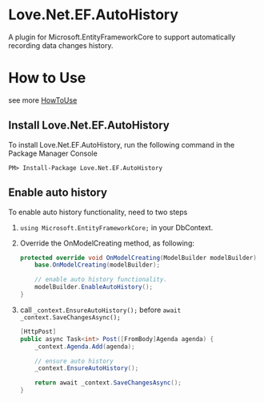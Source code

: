 # Love.Net.EF.AutoHistory
A plugin for Microsoft.EntityFrameworkCore to support automatically recording data changes history.

# How to Use

see more [HowToUse](https://github.com/lovedotnet/Love.Net.EF.AutoHistory/tree/master/src/HowToUse)

## Install Love.Net.EF.AutoHistory

To install Love.Net.EF.AutoHistory, run the following command in the Package Manager Console

`PM> Install-Package Love.Net.EF.AutoHistory`

## Enable auto history

To enable auto history functionality, need to two steps

1. `using Microsoft.EntityFrameworkCore;` in your DbContext.
2. Override the OnModelCreating method, as following:

	```csharp
	protected override void OnModelCreating(ModelBuilder modelBuilder) {
		base.OnModelCreating(modelBuilder);

		// enable auto history functionality.
		modelBuilder.EnableAutoHistory();
	}
	```

3. call `_context.EnsureAutoHistory();` before `await _context.SaveChangesAsync();`

	```csharp
	[HttpPost]
	public async Task<int> Post([FromBody]Agenda agenda) {
		_context.Agenda.Add(agenda);

		// ensure auto history
		_context.EnsureAutoHistory();

		return await _context.SaveChangesAsync();
	}
	```